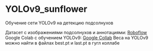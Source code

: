 # YOLOv9_sunflower
Обучение сети YOLOv9 на детекцию подсолнухов


Датасет с изображениями подсолнухов и аннотациями: [Roboflow](https://universe.roboflow.com/mugabi-siro-mvlzs/sunflowers-object-detection/dataset/10)
Google Colab с обучением YOLOv9: [Google Collab](https://colab.research.google.com/drive/19uCFfpvnq78-j0pKxX1KBuoxwydObsFa)
Веса на YOLOv9 можно найти в файлах best.pt и last.pt в гугл коллабе
